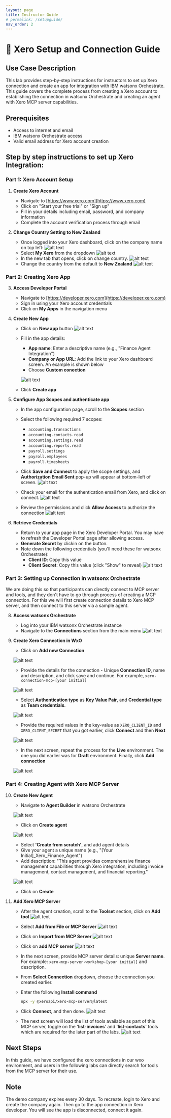 ```yaml
---
layout: page
title: Instructor Guide
# permalink: /setupguide/
nav_order: 2
---
```

# 🏦 Xero Setup and Connection Guide 

## Use Case Description

This lab provides step-by-step instructions for instructors to set up Xero connection and create an app for integration with IBM watsonx Orchestrate. This guide covers the complete process from creating a Xero account to establishing the connection in watsonx Orchestrate and creating an agent with Xero MCP server capabilities.

## Prerequisites

- Access to internet and email
- IBM watsonx Orchestrate access
- Valid email address for Xero account creation

## Step by step instructions to set up Xero Integration:

### Part 1: Xero Account Setup

1. **Create Xero Account**
   - Navigate to [https://www.xero.com](https://www.xero.com)
   - Click on "Start your free trial" or "Sign up"
   - Fill in your details including email, password, and company information
   - Complete the account verification process through email

2. **Change Country Setting to New Zealand**
   - Once logged into your Xero dashboard, click on the company name on top left:
   ![alt text](imgs/imgs_c/xero-change-country.png)
   - Select **My Xero** from the dropdown
   ![alt text](imgs/imgs_c/click-my-xero.png)
   - In the new tab that opens, click on change country.
   ![alt text](imgs/imgs_c/xero-change-country.png)
   - Change the country from the default to **New Zealand**
   ![alt text](imgs/imgs_c/select%20NZ.png)

### Part 2: Creating Xero App

3. **Access Developer Portal**
   - Navigate to [https://developer.xero.com](https://developer.xero.com)
   - Sign in using your Xero account credentials
   - Click on **My Apps** in the navigation menu

4. **Create New App**
   - Click on **New app** button
   ![alt text](imgs/imgs_c/click-new-app.png)
   - Fill in the app details:
     - **App name**: Enter a descriptive name (e.g., "Finance Agent Integration")
     - **Company or App URL**: Add the link to your Xero dashboard screen. An example is shown below
     - Choose **Custom conection**
       
     ![alt text](imgs/imgs_c/fill-app-details.png)

   - Click **Create app**

5. **Configure App Scopes and authenticate app**
   - In the app configuration page, scroll to the **Scopes** section
   - Select the following required 7 scopes:
     - `accounting.transactions`
     - `accounting.contacts.read`
     - `accounting.settings.read`
     - `accounting.reports.read`
     - `payroll.settings`
     - `payroll.employees`
     - `payroll.timesheets`
   - Click **Save and Connect** to apply the scope settings, and **Authorization Email Sent** pop-up will appear at bottom-left of screen.
   ![alt text](imgs/imgs_c/scope-auth-mail-sent.png)

   - Check your email for the authentication email from Xero, and click on connect.
   ![alt text](imgs/imgs_c/open-email-click-connect.png)
   
   - Review the permissions and click **Allow Access** to authorize the connection
   ![alt text](imgs/imgs_c/allow-access.png)

7. **Retrieve Credentials**
   - Return to your app page in the Xero Developer Portal. You may have to refresh the Developer Portal page after allowing access.
   - **Generate Secret** by clickin on the button.
   - Note down the following credentials (you'll need these for watsonx Orchestrate):
     - **Client ID**: Copy this value
     - **Client Secret**: Copy this value (click "Show" to reveal)
     ![alt text](imgs/imgs_c/come-back-apps-secret.png)

### Part 3: Setting up Connection in watsonx Orchestrate
We are doing this so that participants can directly connect to MCP server and tools, and they don't have to go through process of creating a MCP connection. For this we will first create connection details to Xero MCP server, and then connect to this server via a sample agent.

8. **Access watsonx Orchestrate**
   - Log into your IBM watsonx Orchestrate instance
   - Navigate to the **Connections** section from the main menu
   ![alt text](imgs/imgs_c/connections-tab.png)

9. **Create Xero Connection in WxO**
   - Click on **Add new Connection**
     
   ![alt text](imgs/imgs_c/add-new-connection.png)

   - Provide the details for the connection - Unique **Connection ID**, name and description, and click save and continue. For example, `xero-connection-mcp-[your initial]`
     
   ![alt text](imgs/imgs_c/conection-details.png)

   - Select **Authentication type** as **Key Value Pair**, and **Credential type** as **Team credentials**.
     
   ![alt text](imgs/imgs_c/draft-env-kv-pair-team.png)

   - Provide the required values in the key-value as `XERO_CLIENT_ID` and `XERO_CLIENT_SECRET` that you got earlier, click **Connect** and then **Next**
     
   ![alt text](imgs/imgs_c/provide-values-click-connect.png)

   - In the next screen, repeat the process for the **Live** environment. The one you did earlier was for **Draft** environment. Finally, click **Add connection**
     
   ![alt text](imgs/imgs_c/repeat-for-live-env.png)


### Part 4: Creating Agent with Xero MCP Server

10. **Create New Agent**
    
    - Navigate to **Agent Builder** in watsonx Orchestrate
      
     ![alt text](imgs/imgs_c/agent-builder-tab.png)

    - Click on **Create agent**
      
     ![alt text](imgs/imgs_c/create-agent.png)

    - Select **'Create from scratch'**, and add agent details
    - Give your agent a unique name (e.g., "[Your Initial]_Xero_Finance_Agent")
    - Add description: "This agent provides comprehensive finance management capabilities through Xero integration, including invoice management, contact management, and financial reporting."
    
    ![alt text](imgs/imgs_c/provide-agent-details-create.png)

    - Click on **Create**

12. **Add Xero MCP Server**
    - After the agent creation, scroll to the **Toolset** section, click on **Add tool**
    ![alt text](imgs/imgs_c/agent-launcher-click-tools.png)

    - Select **Add from File or MCP Server**
    ![alt text](imgs/imgs_c/add-file-mcp-server.png)

    - Click on **Import from MCP Server**
    ![alt text](imgs/imgs_c/import-from-mcp-server.png)

    - Click on **add MCP server**
    ![alt text](imgs/imgs_c/add-mcp-server.png)

    - In the next screen, provide MCP server details: unique **Server name**. For example: `xero-mcp-server-workshop-[your initial]` and description.
    - From **Select Connection** dropdown, choose the connection you created earlier.
    - Enter the following **Install command**
      ```bash
      npx -y @xeroapi/xero-mcp-server@latest
      ```
    - Click **Connect**, and then done.
    ![alt text](imgs/imgs_c/provide-mcp-server-connection-details.png)

    - The next screen will load the list of tools available as part of this MCP server, toggle on the '**list-invoices**' and '**list-contacts**' tools which are required for the later part of the labs.
    ![alt text](imgs/imgs_c/once-conneceted-see-all-the-tools.png)


## Next Steps
In this guide, we have configured the xero connections in our wxo environment, and users in the following labs can directly search for tools from the MCP server for their use.

## Note
The demo company expires every 30 days. To recreate, login to Xero and create the company again.
Then go to the app connection in Xero developer. You will see the app is disconnected, connect it again.


